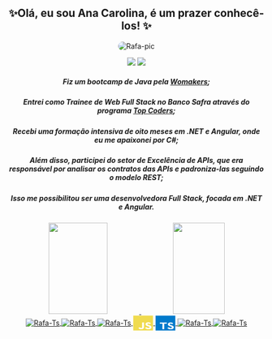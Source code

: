 <div align="center">
<h2> ✨Olá, eu sou Ana Carolina, é um prazer conhecê-los! ✨</h2>

<div align="center">
<img align="center" alt="Rafa-pic" height="150" style="border-radius:100px;" src="https://cdn.discordapp.com/attachments/951643233665044541/1052962930263588864/aaa22222.gif">
</div>

<a href = "mailto:anabraga95@gmail.com"><img src="https://img.shields.io/badge/-Gmail-%23333?style=for-the-badge&logo=gmail&logoColor=white" target="_blank"></a>
  <a href="https://www.linkedin.com/in/anacarolina-braga/" target="_blank"><img src="https://img.shields.io/badge/-LinkedIn-%230077B5?style=for-the-badge&logo=linkedin&logoColor=white" target="_blank"></a> 
</div>

<div align="center">
<h5> Fiz um bootcamp de Java pela <a href="https://womakerscode.org/bootcamp-java">Womakers</a>;</h5> 
<h5> Entrei como Trainee de Web Full Stack no Banco Safra através do programa <a href="https://letscode.com.br/processos-seletivos/safra-top-coders">Top Coders<a/>; </h5>
<h5> Recebi uma formação intensiva de oito meses em .NET e Angular, onde eu me apaixonei por C#;</h5>
<h5> Além disso, participei do setor de Excelência de APIs, que era responsável por analisar os contratos das APIs e padroniza-las seguindo o modelo REST; </h5>
<h5> Isso me possibilitou ser uma desenvolvedora Full Stack, focada em .NET e Angular. </h5>
</div>

<div align="center">
  <a href="https://github.com/AnaCarolinaBraga">
  <img width="48%" height="180em" src="https://github-readme-stats.vercel.app/api?username=AnaCarolinaBraga&theme=radical"/>
  <img width="45%" height="180em" src="https://github-readme-stats.vercel.app/api/top-langs/?username=AnaCarolinaBraga&layout=compact&theme=radical"/>
</div>

<div align="center">
<img align="center" alt="Rafa-Ts" height="30" width="40" src="https://cdn.jsdelivr.net/gh/devicons/devicon/icons/dotnetcore/dotnetcore-original.svg" />
<img align="center" alt="Rafa-Ts" height="30" width="40" src="https://cdn.jsdelivr.net/gh/devicons/devicon/icons/csharp/csharp-original.svg" />
<img align="center" alt="Rafa-Ts" height="30" width="40" src="https://cdn.jsdelivr.net/gh/devicons/devicon/icons/angularjs/angularjs-original.svg" />
<img align="center" alt="Rafa-Js" height="30" width="40" src="https://raw.githubusercontent.com/devicons/devicon/master/icons/javascript/javascript-plain.svg">
<img align="center" alt="Rafa-Ts" height="30" width="40" src="https://raw.githubusercontent.com/devicons/devicon/master/icons/typescript/typescript-plain.svg">
<img align="center" alt="Rafa-Ts" height="30" width="40" src="https://cdn.jsdelivr.net/gh/devicons/devicon/icons/spring/spring-original.svg" />
<img align="center" alt="Rafa-Ts" height="30" width="40" src="https://cdn.jsdelivr.net/gh/devicons/devicon/icons/java/java-original.svg" />
</div>
